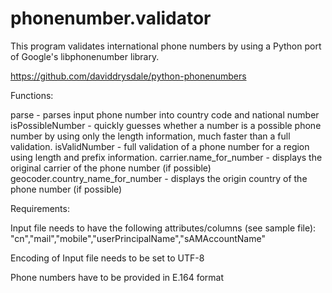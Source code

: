 # phonenumber.validator
 
 This program validates international phone numbers by using a Python port of
Google's libphonenumber library.

https://github.com/daviddrysdale/python-phonenumbers

Functions:

parse - parses input phone number into country code and national number
isPossibleNumber - quickly guesses whether a number is a possible phone number
    by using only the length information, much faster than a full validation.
isValidNumber - full validation of a phone number for a region using length
    and prefix information.
carrier.name_for_number - displays the original carrier of the phone number (if possible)
geocoder.country_name_for_number - displays the origin country of the phone number (if possible)

Requirements:

Input file needs to have the following attributes/columns (see sample file):
"cn","mail","mobile","userPrincipalName","sAMAccountName"

Encoding of Input file needs to be set to UTF-8

Phone numbers have to be provided in E.164 format
